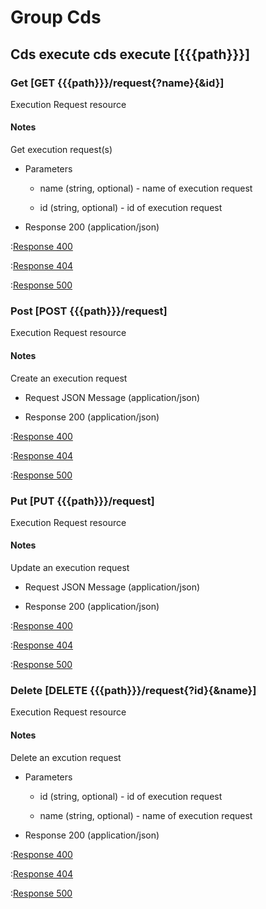 # Group Cds

## Cds execute cds execute [{{{path}}}]

### Get [GET {{{path}}}/request{?name}{&id}]

Execution Request resource

#### Notes

Get execution request(s)

+ Parameters

    + name (string, optional) - name of execution request

    + id (string, optional) - id of execution request

+ Response 200 (application/json)

:[Response 400]({{{common}}}/responses/400.md)

:[Response 404]({{{common}}}/responses/404.md)

:[Response 500]({{{common}}}/responses/500.md)


### Post [POST {{{path}}}/request]

Execution Request resource

#### Notes

Create an execution request

+ Request JSON Message (application/json)

+ Response 200 (application/json)

:[Response 400]({{{common}}}/responses/400.md)

:[Response 404]({{{common}}}/responses/404.md)

:[Response 500]({{{common}}}/responses/500.md)


### Put [PUT {{{path}}}/request]

Execution Request resource

#### Notes

Update an execution request

+ Request JSON Message (application/json)

+ Response 200 (application/json)

:[Response 400]({{{common}}}/responses/400.md)

:[Response 404]({{{common}}}/responses/404.md)

:[Response 500]({{{common}}}/responses/500.md)


### Delete [DELETE {{{path}}}/request{?id}{&name}]

Execution Request resource

#### Notes

Delete an excution request

+ Parameters

    + id (string, optional) - id of execution request

    + name (string, optional) - name of execution request


+ Response 200 (application/json)

:[Response 400]({{{common}}}/responses/400.md)

:[Response 404]({{{common}}}/responses/404.md)

:[Response 500]({{{common}}}/responses/500.md)

